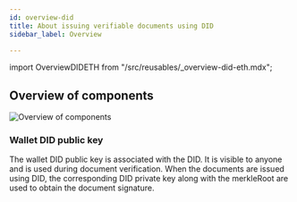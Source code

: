 ```yaml
---
id: overview-did
title: About issuing verifiable documents using DID
sidebar_label: Overview

---
```

import OverviewDIDETH from "/src/reusables/_overview-did-eth.mdx";

## Overview of components

![Overview of components](/docs/did-section/overview-did/overview-did.png)

### Wallet DID public key

The wallet DID public key is associated with the DID. It is visible to anyone and is used during document verification. When the documents are issued using DID, the corresponding DID private key along with the merkleRoot are used to obtain the document signature.

<OverviewDIDETH isEth={false}/>
